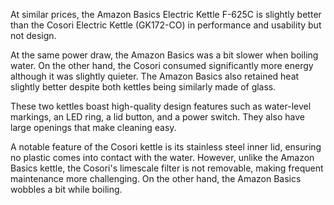 At similar prices, the Amazon Basics Electric Kettle F-625C is slightly better than the Cosori Electric Kettle (GK172-CO) in performance and usability but not design.

At the same power draw, the Amazon Basics was a bit slower when boiling water. On the other hand, the Cosori consumed significantly more energy although it was slightly quieter. The Amazon Basics also retained heat slightly better despite both kettles being similarly made of glass.

These two kettles boast high-quality design features such as water-level markings, an LED ring, a lid button, and a power switch. They also have large openings that make cleaning easy.

A notable feature of the Cosori kettle is its stainless steel inner lid, ensuring no plastic comes into contact with the water. However, unlike the Amazon Basics kettle, the Cosori's limescale filter is not removable, making frequent maintenance more challenging. On the other hand, the Amazon Basics wobbles a bit while boiling.
